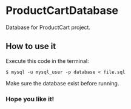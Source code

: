# ProductCartDatabase
Database for ProductCart project.

## How to use it
Execute this code in the terminal:

`$ mysql -u mysql_user -p database < file.sql`

 Make sure the database exist before running.

 ### Hope you like it!
